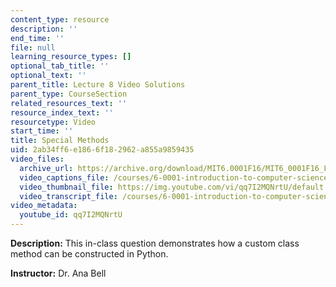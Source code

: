 ```yaml
---
content_type: resource
description: ''
end_time: ''
file: null
learning_resource_types: []
optional_tab_title: ''
optional_text: ''
parent_title: Lecture 8 Video Solutions
parent_type: CourseSection
related_resources_text: ''
resource_index_text: ''
resourcetype: Video
start_time: ''
title: Special Methods
uid: 2ab34ff6-e186-6f18-2962-a855a9859435
video_files:
  archive_url: https://archive.org/download/MIT6.0001F16/MIT6_0001F16_Lecture_08_exercise_05_300k.mp4
  video_captions_file: /courses/6-0001-introduction-to-computer-science-and-programming-in-python-fall-2016/79bc295f740057e6a284fd51e8e2c9b6_qq7I2MQNrtU.vtt
  video_thumbnail_file: https://img.youtube.com/vi/qq7I2MQNrtU/default.jpg
  video_transcript_file: /courses/6-0001-introduction-to-computer-science-and-programming-in-python-fall-2016/679522637ad602a92b3ca0802240224a_qq7I2MQNrtU.pdf
video_metadata:
  youtube_id: qq7I2MQNrtU
---
```


**Description:** This in-class question demonstrates how a custom class method can be constructed in Python.

**Instructor:** Dr. Ana Bell